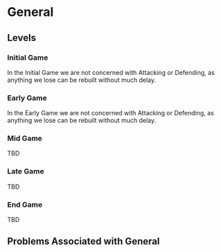 # General
## Levels

### Initial Game
In the Initial Game we are not concerned with Attacking or Defending, as anything we lose can be rebuilt without much delay.

### Early Game
In the Early Game we are not concerned with Attacking or Defending, as anything we lose can be rebuilt without much delay.

### Mid Game
TBD

### Late Game
TBD

### End Game
TBD

## Problems Associated with General
